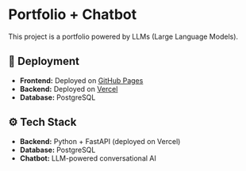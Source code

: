 # Portfolio + Chatbot

This project is a portfolio powered by LLMs (Large Language Models).  

## 🚀 Deployment
- **Frontend:** Deployed on [GitHub Pages](https://konsistenz-disziplin.github.io/portfolio/)  
- **Backend:** Deployed on [Vercel](https://portfolio-ebon-delta-39.vercel.app)  
- **Database:** PostgreSQL  

## ⚙️ Tech Stack
- **Backend:** Python + FastAPI (deployed on Vercel)  
- **Database:** PostgreSQL  
- **Chatbot:** LLM-powered conversational AI  


